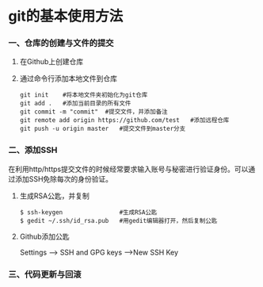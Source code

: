 # git的基本使用方法

### 一、仓库的创建与文件的提交

1. 在Github上创建仓库

2. 通过命令行添加本地文件到仓库

   ```
   git init    #将本地文件夹初始化为git仓库
   git add .   #添加当前目录的所有文件
   git commit -m "commit"  #提交文件，并添加备注
   git remote add origin https://github.com/test   #添加远程仓库
   git push -u origin master   #提交文件到master分支
   ```
   

### 二、添加SSH

在利用http/https提交文件的时候经常要求输入账号与秘密进行验证身份。可以通过添加SSH免除每次的身份验证。

1. 生成RSA公匙，并复制

   ```
   $ ssh-keygen                #生成RSA公匙
   $ gedit ~/.ssh/id_rsa.pub   #用gedit编辑器打开，然后复制公匙
   ```

2. Github添加公匙

   Settings --> SSH and GPG keys -->New SSH Key

### 三、代码更新与回滚

